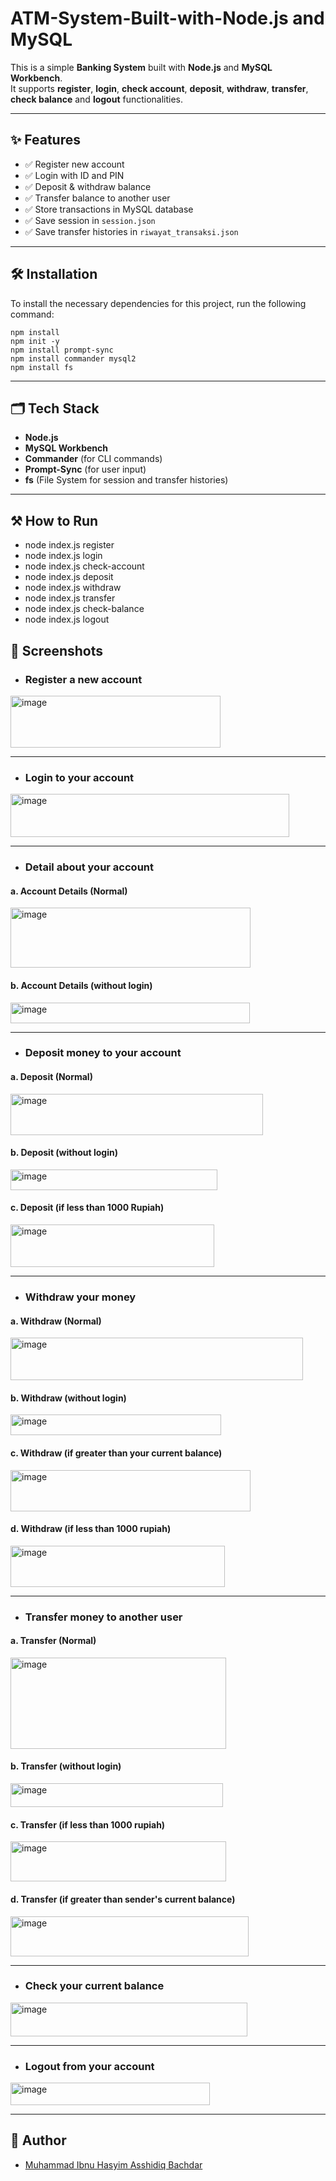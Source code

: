# ATM-System-Built-with-Node.js and MySQL

This is a simple **Banking System** built with **Node.js** and **MySQL Workbench**.  
It supports **register**, **login**, **check account**, **deposit**, **withdraw**, **transfer**, **check balance** and **logout** functionalities.

---

## ✨ Features

- ✅ Register new account
- ✅ Login with ID and PIN
- ✅ Deposit & withdraw balance
- ✅ Transfer balance to another user
- ✅ Store transactions in MySQL database
- ✅ Save session in `session.json`
- ✅ Save transfer histories in `riwayat_transaksi.json`

---

## 🛠️ Installation

To install the necessary dependencies for this project, run the following command:
```
npm install
npm init -y
npm install prompt-sync
npm install commander mysql2
npm install fs
```

---

## 🗂️ Tech Stack

- **Node.js**  
- **MySQL Workbench**
- **Commander** (for CLI commands)
- **Prompt-Sync** (for user input)
- **fs** (File System for session and transfer histories)

---

## ⚒ How to Run

- node index.js register
- node index.js login
- node index.js check-account
- node index.js deposit
- node index.js withdraw
- node index.js transfer
- node index.js check-balance
- node index.js logout

## 📸 Screenshots

- ### Register a new account
<img width="336" height="83" alt="image" src="https://github.com/user-attachments/assets/1c922781-535e-4f74-8b73-64815cc820b7" />

---

- ### Login to your account
<img width="446" height="69" alt="image" src="https://github.com/user-attachments/assets/75363df0-4d9c-48ce-bb8a-9c93a932e7a9" />

---

- ### Detail about your account

#### a. Account Details (Normal)

<img width="384" height="96" alt="image" src="https://github.com/user-attachments/assets/43e3fedc-1829-4110-a05c-9abf91a41bbd" />

#### b. Account Details (without **login**)

<img width="383" height="33" alt="image" src="https://github.com/user-attachments/assets/093ddf73-e9f8-446a-9844-d181f9d4ae07" />

---

- ### Deposit money to your account

#### a. Deposit (Normal)

<img width="404" height="66" alt="image" src="https://github.com/user-attachments/assets/c9460410-698d-450d-b022-b31846c85624" />

#### b. Deposit (without **login**)

<img width="331" height="33" alt="image" src="https://github.com/user-attachments/assets/420d1325-ca52-4d4d-b9bf-2e6875ca27fe" />

#### c. Deposit (if less than 1000 Rupiah)

<img width="326" height="68" alt="image" src="https://github.com/user-attachments/assets/503af2b0-6a2c-4c3c-b747-3d2487857d61" />

---

- ### Withdraw your money

#### a. Withdraw (Normal)

<img width="468" height="68" alt="image" src="https://github.com/user-attachments/assets/2ed69a9a-f41d-4065-bcf4-79696b402af3" />

#### b. Withdraw (without **login**)

<img width="337" height="33" alt="image" src="https://github.com/user-attachments/assets/d87d82b1-5866-45a2-95bc-93dea3d2b9e8" />

#### c. Withdraw (if greater than your current balance)

<img width="384" height="66" alt="image" src="https://github.com/user-attachments/assets/8868af65-98c7-48b5-ac7e-80662809ce59" />

#### d. Withdraw (if less than 1000 rupiah)

<img width="343" height="66" alt="image" src="https://github.com/user-attachments/assets/412c9aec-656a-4fc2-a372-bf103ed35848" />

---

- ### Transfer money to another user

#### a. Transfer (Normal)

<img width="345" height="146" alt="image" src="https://github.com/user-attachments/assets/f0ea0f95-c580-497a-8e17-2fb2fa771d76" />

#### b. Transfer (without **login**)

<img width="340" height="38" alt="image" src="https://github.com/user-attachments/assets/6dfa47ce-fc0f-4c65-b279-c6d9c85a7863" />

#### c. Transfer (if less than 1000 rupiah)

<img width="345" height="64" alt="image" src="https://github.com/user-attachments/assets/85c45078-e7dc-401f-8262-9b87460ba326" />

#### d. Transfer (if greater than sender's current balance)

<img width="381" height="64" alt="image" src="https://github.com/user-attachments/assets/320fa88e-8596-4dc5-823b-e7f2e5578cb5" />

---

- ### Check your current balance

<img width="379" height="54" alt="image" src="https://github.com/user-attachments/assets/5062995e-582d-4262-b8d6-0f51f0129732" />

---

- ### Logout from your account

<img width="319" height="36" alt="image" src="https://github.com/user-attachments/assets/760d1e2b-04f1-42e6-be2a-912997b8bdf5" />

---

## 👤 Author

- [Muhammad Ibnu Hasyim Asshidiq Bachdar](https://www.linkedin.com/in/muhammad-ibnu-hasyim-asshidiq-bachdar-386318312)
